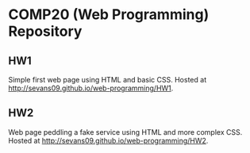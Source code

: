 # COMP20 (Web Programming) Repository

## HW1
Simple first web page using HTML and basic CSS. Hosted at http://sevans09.github.io/web-programming/HW1.

## HW2
Web page peddling a fake service using HTML and more complex CSS. 
Hosted at http://sevans09.github.io/web-programming/HW2.
